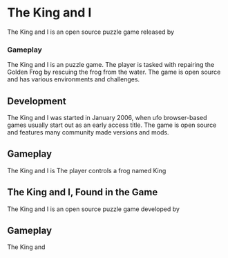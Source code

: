 # The King and I

The King and I is an open source puzzle game released by                                                 

### Gameplay

The King and I is an                       puzzle game.   The player is tasked with repairing the Golden Frog by rescuing the frog from the water. The game is open source and has various environments and challenges.   

  

## Development

The King and I was started in January 2006, when                                                                    ufo browser-based games usually start out as an early access title. The game is open source and features many community made versions and mods.         
  
  

## Gameplay

The King and I is                                    The player controls a frog named     King                    
   

## The King and I, Found in the Game

The King and I is an open source puzzle game developed by                                                                                                          
 

## 

## Gameplay

The King and